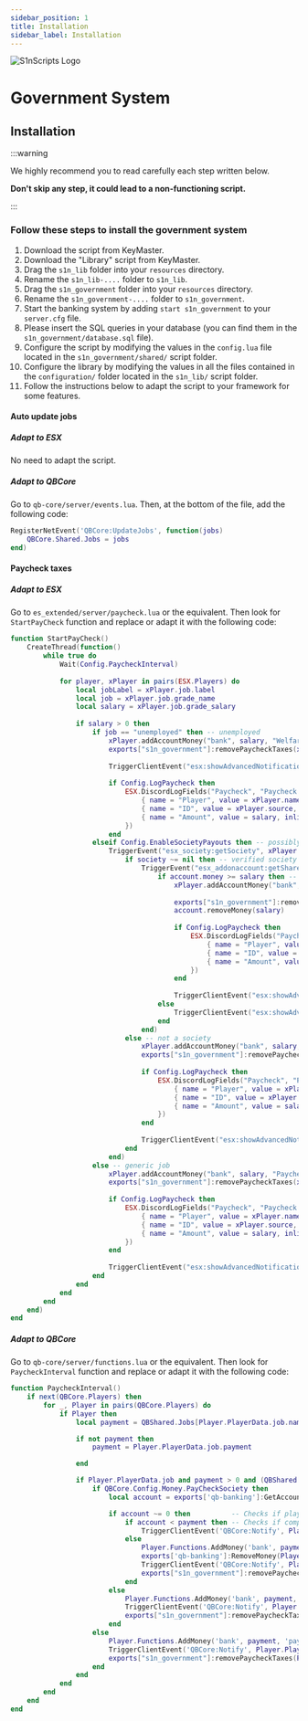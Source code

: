 ```yaml
---
sidebar_position: 1
title: Installation
sidebar_label: Installation
---
```


![S1nScripts Logo](https://dunb17ur4ymx4.cloudfront.net/packages/images/c51c22495d1d374824fc5ee961248a624a65c47d.jpg)

# Government System
## Installation

:::warning

We highly recommend you to read carefully each step written below.

**Don't skip any step, it could lead to a non-functioning script.**

:::

### Follow these steps to install the government system


1. Download the script from KeyMaster.
2. Download the "Library" script from KeyMaster.
3. Drag the `s1n_lib` folder into your `resources` directory.
4. Rename the `s1n_lib-....` folder to `s1n_lib`.
5. Drag the `s1n_government` folder into your `resources` directory.
6. Rename the `s1n_government-....` folder to `s1n_government`.
7. Start the banking system by adding `start s1n_government` to your `server.cfg` file.
8. Please insert the SQL queries in your database (you can find them in the `s1n_government/database.sql` file).
9. Configure the script by modifying the values in the `config.lua` file located in the `s1n_government/shared/` script folder.
10. Configure the library by modifying the values in all the files contained in the `configuration/` folder located in the `s1n_lib/` script folder.
11. Follow the instructions below to adapt the script to your framework for some features.

#### Auto update jobs

##### Adapt to ESX

No need to adapt the script.

##### Adapt to QBCore

Go to `qb-core/server/events.lua`. 
Then, at the bottom of the file, add the following code:

```lua
RegisterNetEvent('QBCore:UpdateJobs', function(jobs) 
    QBCore.Shared.Jobs = jobs 
end)
```

#### Paycheck taxes 

##### Adapt to ESX

Go to `es_extended/server/paycheck.lua` or the equivalent. Then look for `StartPayCheck` function and replace or adapt it with the following code:

```lua
function StartPayCheck() 
    CreateThread(function() 
        while true do 
            Wait(Config.PaycheckInterval) 
            
            for player, xPlayer in pairs(ESX.Players) do 
                local jobLabel = xPlayer.job.label 
                local job = xPlayer.job.grade_name 
                local salary = xPlayer.job.grade_salary
    
                if salary > 0 then
                    if job == "unemployed" then -- unemployed
                        xPlayer.addAccountMoney("bank", salary, "Welfare Check")
                        exports["s1n_government"]:removePaycheckTaxes(xPlayer.source, salary)
                       
                        TriggerClientEvent("esx:showAdvancedNotification", player, TranslateCap("bank"), TranslateCap("received_paycheck"), TranslateCap("received_help", salary), "CHAR_BANK_MAZE", 9)
                       
                        if Config.LogPaycheck then
                            ESX.DiscordLogFields("Paycheck", "Paycheck - Unemployment Benefits", "green", {
                                { name = "Player", value = xPlayer.name, inline = true },
                                { name = "ID", value = xPlayer.source, inline = true },
                                { name = "Amount", value = salary, inline = true },
                            })
                        end
                    elseif Config.EnableSocietyPayouts then -- possibly a society
                        TriggerEvent("esx_society:getSociety", xPlayer.job.name, function(society)
                            if society ~= nil then -- verified society
                                TriggerEvent("esx_addonaccount:getSharedAccount", society.account, function(account)
                                    if account.money >= salary then -- does the society money to pay its employees?
                                        xPlayer.addAccountMoney("bank", salary, "Paycheck")
                                       
                                        exports["s1n_government"]:removePaycheckTaxes(xPlayer.source, salary)
                                        account.removeMoney(salary)
                                       
                                        if Config.LogPaycheck then
                                            ESX.DiscordLogFields("Paycheck", "Paycheck - " .. jobLabel, "green", {
                                                { name = "Player", value = xPlayer.name, inline = true },
                                                { name = "ID", value = xPlayer.source, inline = true },
                                                { name = "Amount", value = salary, inline = true },
                                            })
                                        end
    
                                        TriggerClientEvent("esx:showAdvancedNotification", player, TranslateCap("bank"), TranslateCap("received_paycheck"), TranslateCap("received_salary", salary), "CHAR_BANK_MAZE", 9)
                                    else
                                        TriggerClientEvent("esx:showAdvancedNotification", player, TranslateCap("bank"), "", TranslateCap("company_nomoney"), "CHAR_BANK_MAZE", 1)
                                    end
                                end)
                            else -- not a society
                                xPlayer.addAccountMoney("bank", salary, "Paycheck")
                                exports["s1n_government"]:removePaycheckTaxes(xPlayer.source, salary)
                               
                                if Config.LogPaycheck then
                                    ESX.DiscordLogFields("Paycheck", "Paycheck - " .. jobLabel, "green", {
                                        { name = "Player", value = xPlayer.name, inline = true },
                                        { name = "ID", value = xPlayer.source, inline = true },
                                        { name = "Amount", value = salary, inline = true },
                                    })
                                end
                             
                                TriggerClientEvent("esx:showAdvancedNotification", player, TranslateCap("bank"), TranslateCap("received_paycheck"), TranslateCap("received_salary", salary), "CHAR_BANK_MAZE", 9)
                            end
                        end)
                    else -- generic job
                        xPlayer.addAccountMoney("bank", salary, "Paycheck")
                        exports["s1n_government"]:removePaycheckTaxes(xPlayer.source, salary)
                       
                        if Config.LogPaycheck then
                            ESX.DiscordLogFields("Paycheck", "Paycheck - Generic", "green", {
                                { name = "Player", value = xPlayer.name, inline = true },
                                { name = "ID", value = xPlayer.source, inline = true },
                                { name = "Amount", value = salary, inline = true },
                            })
                        end
                      
                        TriggerClientEvent("esx:showAdvancedNotification", player, TranslateCap("bank"), TranslateCap("received_paycheck"), TranslateCap("received_salary", salary), "CHAR_BANK_MAZE", 9)
                    end
                end
            end
        end
    end)
end
```

##### Adapt to QBCore

Go to `qb-core/server/functions.lua` or the equivalent. Then look for `PaycheckInterval` function and replace or adapt it with the following code:

```lua
function PaycheckInterval()
    if next(QBCore.Players) then
        for _, Player in pairs(QBCore.Players) do
            if Player then
                local payment = QBShared.Jobs[Player.PlayerData.job.name]['grades'][tostring(Player.PlayerData.job.grade.level)].payment

                if not payment then
                    payment = Player.PlayerData.job.payment

                end

                if Player.PlayerData.job and payment > 0 and (QBShared.Jobs[Player.PlayerData.job.name].offDutyPay or Player.PlayerData.job.onduty) then
                    if QBCore.Config.Money.PayCheckSociety then
                        local account = exports['qb-banking']:GetAccountBalance(Player.PlayerData.job.name)

                        if account ~= 0 then          -- Checks if player is employed by a society
                            if account < payment then -- Checks if company has enough money to pay society
                                TriggerClientEvent('QBCore:Notify', Player.PlayerData.source, Lang:t('error.company_too_poor'), 'error')
                            else
                                Player.Functions.AddMoney('bank', payment, 'paycheck')
                                exports['qb-banking']:RemoveMoney(Player.PlayerData.job.name, payment, 'Employee Paycheck')
                                TriggerClientEvent('QBCore:Notify', Player.PlayerData.source, Lang:t('info.received_paycheck', { value = payment }))
                                exports["s1n_government"]:removePaycheckTaxes(Player.PlayerData.source, payment)
                            end
                        else
                            Player.Functions.AddMoney('bank', payment, 'paycheck')
                            TriggerClientEvent('QBCore:Notify', Player.PlayerData.source, Lang:t('info.received_paycheck', { value = payment }))
                            exports["s1n_government"]:removePaycheckTaxes(Player.PlayerData.source, payment)
                        end
                    else
                        Player.Functions.AddMoney('bank', payment, 'paycheck')
                        TriggerClientEvent('QBCore:Notify', Player.PlayerData.source, Lang:t('info.received_paycheck', { value = payment }))
                        exports["s1n_government"]:removePaycheckTaxes(Player.PlayerData.source, payment)
                    end
                end
            end
        end
    end
end
```